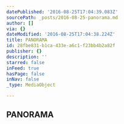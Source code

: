 ```yaml
---
datePublished: '2016-08-25T17:04:39.083Z'
sourcePath: _posts/2016-08-25-panorama.md
author: []
via: {}
dateModified: '2016-08-25T17:04:38.224Z'
title: PANORAMA
id: 28fbe831-b1ca-433e-a6c1-f23bb4b2a82f
publisher: {}
description: ''
starred: false
inFeed: true
hasPage: false
inNav: false
_type: MediaObject

---
```

## PANORAMA